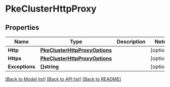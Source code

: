 # PkeClusterHttpProxy

## Properties

Name | Type | Description | Notes
------------ | ------------- | ------------- | -------------
**Http** | [**PkeClusterHttpProxyOptions**](PKEClusterHTTPProxyOptions.md) |  | [optional] 
**Https** | [**PkeClusterHttpProxyOptions**](PKEClusterHTTPProxyOptions.md) |  | [optional] 
**Exceptions** | **[]string** |  | [optional] 

[[Back to Model list]](../README.md#documentation-for-models) [[Back to API list]](../README.md#documentation-for-api-endpoints) [[Back to README]](../README.md)



